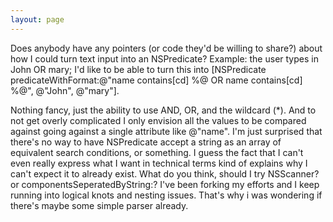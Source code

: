 ```yaml
---
layout: page
---
```


Does anybody have any pointers (or code they'd be willing to share?) about how I could turn text input into an NSPredicate?  Example: the user types in John OR mary; I'd like to be able to turn this into [NSPredicate predicateWithFormat:@"name contains[cd] %@ OR name contains[cd] %@", @"John", @"mary"].

Nothing fancy, just the ability to use AND, OR, and the wildcard (*).  And to not get overly complicated I only envision all the values to be compared against going against a single attribute like @"name".  I'm just surprised that there's no way to have NSPredicate accept a string as an array of equivalent search conditions, or something.  I guess the fact that I can't even really express what I want in technical terms kind of explains why I can't expect it to already exist.  What do you think, should I try NSScanner?  or componentsSeperatedByString:?  I've been forking my efforts and I keep running into logical knots and nesting issues.  That's why i was wondering if there's maybe some simple parser already.
